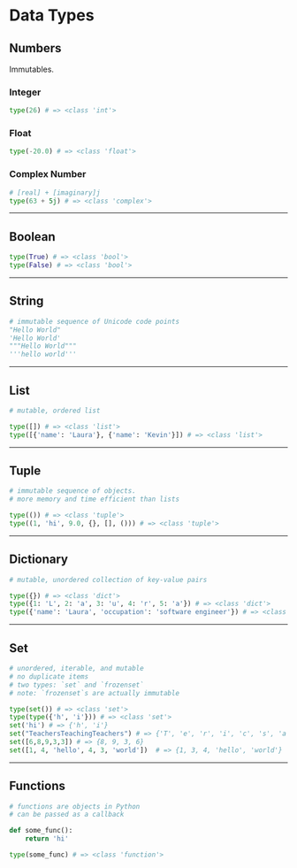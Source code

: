 # Data Types

## Numbers
Immutables.

### Integer

```python
type(26) # => <class 'int'>
```

### Float

```python
type(-20.0) # => <class 'float'>
```

### Complex Number

```python
# [real] + [imaginary]j
type(63 + 5j) # => <class 'complex'>
```

<hr>

## Boolean

```python
type(True) # => <class 'bool'>
type(False) # => <class 'bool'>
```

<hr>

## String

```python
# immutable sequence of Unicode code points
"Hello World"
'Hello World'
"""Hello World"""
'''hello world'''
```

<hr>

## List

```python
# mutable, ordered list

type([]) # => <class 'list'>
type([{'name': 'Laura'}, {'name': 'Kevin'}]) # => <class 'list'>
```

<hr>

## Tuple

```python
# immutable sequence of objects.
# more memory and time efficient than lists

type(()) # => <class 'tuple'>
type((1, 'hi', 9.0, {}, [], ())) # => <class 'tuple'>
```

<hr>

## Dictionary

```python
# mutable, unordered collection of key-value pairs

type({}) # => <class 'dict'>
type({1: 'L', 2: 'a', 3: 'u', 4: 'r', 5: 'a'}) # => <class 'dict'>
type({'name': 'Laura', 'occupation': 'software engineer'}) # => <class 'dict'>
```

<hr>

## Set

```python
# unordered, iterable, and mutable
# no duplicate items
# two types: `set` and `frozenset`
# note: `frozenset`s are actually immutable

type(set()) # => <class 'set'>
type(type({'h', 'i'})) # => <class 'set'>
set('hi') # => {'h', 'i'}
set("TeachersTeachingTeachers") # => {'T', 'e', 'r', 'i', 'c', 's', 'a', 'g', 'h', 'n'}
set([6,8,9,3,3]) # => {8, 9, 3, 6}
set([1, 4, 'hello', 4, 3, 'world'])  # => {1, 3, 4, 'hello', 'world'}
```

<hr>

## Functions

```python
# functions are objects in Python
# can be passed as a callback

def some_func():
    return 'hi'

type(some_func) # => <class 'function'>
```